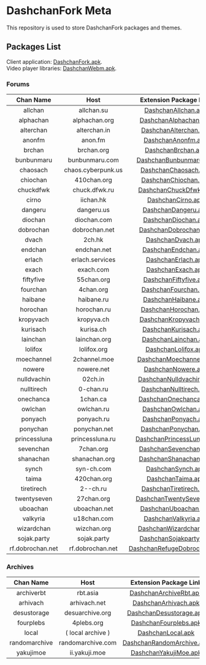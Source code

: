 # DashchanFork Meta

This repository is used to store DashchanFork packages and themes.

## Packages List

Client application: [DashchanFork.apk](https://github.com/TrixiEther/DashchanFork/releases/download/3.1.4-experimental-1.4/DashchanFork-release.apk).  
Video player libraries: [DashchanWebm.apk](https://github.com/TrixiEther/Dashchan-Meta/raw/master/update/package/DashchanWebm.apk).

### Forums

| Chan Name       | Host                 | Extension Package Link                                                                                                                  |
| :-------------: | :------------------: | :-------------------------------------------------------------------------------------------------------------------------------------: |
| allchan         | allchan.su           | [DashchanAllchan.apk](https://github.com/TrixiEther/Dashchan-Meta/raw/master/update/package/DashchanAllchan.apk)                         |
| alphachan       | alphachan.org        | [DashchanAlphachan.apk](https://github.com/TrixiEther/Dashchan-Meta/raw/master/update/package/DashchanAlphachan.apk)                     |
| alterchan       | alterchan.in         | [DashchanAlterchan.apk](https://github.com/TrixiEther/Dashchan-Meta/raw/master/update/package/DashchanAlterchan.apk)                     |
| anonfm          | anon.fm              | [DashchanAnonfm.apk](https://github.com/TrixiEther/Dashchan-Meta/raw/master/update/package/DashchanAnonfm.apk)                           |
| brchan          | brchan.org           | [DashchanBrchan.apk](https://github.com/TrixiEther/Dashchan-Meta/raw/master/update/package/DashchanBrchan.apk)                           |
| bunbunmaru      | bunbunmaru.com       | [DashchanBunbunmaru.apk](https://github.com/TrixiEther/Dashchan-Meta/raw/master/update/package/DashchanBunbunmaru.apk)                   |
| chaosach        | chaos.cyberpunk.us   | [DashchanChaosach.apk](https://github.com/TrixiEther/Dashchan-Meta/raw/master/update/package/DashchanChaosach.apk)                       |
| chiochan        | 410chan.org          | [DashchanChiochan.apk](https://github.com/TrixiEther/Dashchan-Meta/raw/master/update/package/DashchanChiochan.apk)                       |
| chuckdfwk       | chuck.dfwk.ru        | [DashchanChuckDfwk.apk](https://github.com/TrixiEther/Dashchan-Meta/raw/master/update/package/DashchanChuckDfwk.apk)                     |
| cirno           | iichan.hk            | [DashchanCirno.apk](https://github.com/TrixiEther/Dashchan-Meta/raw/master/update/package/DashchanCirno.apk)                             |
| dangeru         | dangeru.us           | [DashchanDangeru.apk](https://github.com/TrixiEther/Dashchan-Meta/raw/master/update/package/DashchanDangeru.apk)                         |
| diochan         | diochan.com          | [DashchanDiochan.apk](https://github.com/TrixiEther/Dashchan-Meta/raw/master/update/package/DashchanDiochan.apk)                         |
| dobrochan       | dobrochan.net        | [DashchanDobrochan.apk](https://github.com/TrixiEther/Dashchan-Meta/raw/master/update/package/DashchanDobrochan.apk)                     |
| dvach           | 2ch.hk               | [DashchanDvach.apk](https://github.com/TrixiEther/Dashchan-Meta/raw/master/update/package/DashchanDvach.apk)                             |
| endchan         | endchan.net          | [DashchanEndchan.apk](https://github.com/TrixiEther/Dashchan-Meta/raw/master/update/package/DashchanEndchan.apk)                         |
| erlach          | erlach.services      | [DashchanErlach.apk](https://github.com/TrixiEther/Dashchan-Meta/raw/master/update/package/DashchanErlach.apk)                           |
| exach           | exach.com            | [DashchanExach.apk](https://github.com/TrixiEther/Dashchan-Meta/raw/master/update/package/DashchanExach.apk)                             |
| fiftyfive       | 55chan.org           | [DashchanFiftyfive.apk](https://github.com/TrixiEther/Dashchan-Meta/raw/master/update/package/DashchanFiftyfive.apk)                     |
| fourchan        | 4chan.org            | [DashchanFourchan.apk](https://github.com/TrixiEther/Dashchan-Meta/raw/master/update/package/DashchanFourchan.apk)                       |
| haibane         | haibane.ru           | [DashchanHaibane.apk](https://github.com/TrixiEther/Dashchan-Meta/raw/master/update/package/DashchanHaibane.apk)                         |
| horochan        | horochan.ru          | [DashchanHorochan.apk](https://github.com/TrixiEther/Dashchan-Meta/raw/master/update/package/DashchanHorochan.apk)                       |
| kropyvach       | kropyva.ch           | [DashchanKropyvach.apk](https://github.com/TrixiEther/Dashchan-Meta/raw/master/update/package/DashchanKropyvach.apk)                     |
| kurisach        | kurisa.ch            | [DashchanKurisach.apk](https://github.com/TrixiEther/Dashchan-Meta/raw/master/update/package/DashchanKurisach.apk)                       |
| lainchan        | lainchan.org         | [DashchanLainchan.apk](https://github.com/TrixiEther/Dashchan-Meta/raw/master/update/package/DashchanLainchan.apk)                       |
| lolifox         | lolifox.org          | [DashchanLolifox.apk](https://github.com/TrixiEther/Dashchan-Meta/raw/master/update/package/DashchanLolifox.apk)                         |
| moechannel      | 2channel.moe         | [DashchanMoechannel.apk](https://github.com/TrixiEther/Dashchan-Meta/raw/master/update/package/DashchanMoechannel.apk)                   |
| nowere          | nowere.net           | [DashchanNowere.apk](https://github.com/TrixiEther/Dashchan-Meta/raw/master/update/package/DashchanNowere.apk)                           |
| nulldvachin     | 02ch.in              | [DashchanNulldvachin.apk](https://github.com/TrixiEther/Dashchan-Meta/raw/master/update/package/DashchanNulldvachin.apk)                 |
| nulltirech      | 0-chan.ru            | [DashchanNulltirech.apk](https://github.com/TrixiEther/Dashchan-Meta/raw/master/update/package/DashchanNulltirech.apk)                   |
| onechanca       | 1chan.ca             | [DashchanOnechanca.apk](https://github.com/TrixiEther/Dashchan-Meta/raw/master/update/package/DashchanOnechanca.apk)                     |
| owlchan         | owlchan.ru           | [DashchanOwlchan.apk](https://github.com/TrixiEther/Dashchan-Meta/raw/master/update/package/DashchanOwlchan.apk)                         |
| ponyach         | ponyach.ru           | [DashchanPonyach.apk](https://github.com/TrixiEther/Dashchan-Meta/raw/master/update/package/DashchanPonyach.apk)                         |
| ponychan        | ponychan.net         | [DashchanPonychan.apk](https://github.com/TrixiEther/Dashchan-Meta/raw/master/update/package/DashchanPonychan.apk)                       |
| princessluna    | princessluna.ru      | [DashchanPrincessLuna.apk](https://github.com/TrixiEther/Dashchan-Meta/raw/master/update/package/DashchanPrincessLuna.apk)               |
| sevenchan       | 7chan.org            | [DashchanSevenchan.apk](https://github.com/TrixiEther/Dashchan-Meta/raw/master/update/package/DashchanSevenchan.apk)                     |
| shanachan       | shanachan.org        | [DashchanShanachan.apk](https://github.com/TrixiEther/Dashchan-Meta/raw/master/update/package/DashchanShanachan.apk)                     |
| synch           | syn-ch.com           | [DashchanSynch.apk](https://github.com/TrixiEther/Dashchan-Meta/raw/master/update/package/DashchanSynch.apk)                             |
| taima           | 420chan.org          | [DashchanTaima.apk](https://github.com/TrixiEther/Dashchan-Meta/raw/master/update/package/DashchanTaima.apk)                             |
| tiretirech      | 2--ch.ru             | [DashchanTiretirech.apk](https://github.com/TrixiEther/Dashchan-Meta/raw/master/update/package/DashchanTiretirech.apk)                   |
| twentyseven     | 27chan.org           | [DashchanTwentySeven.apk](https://github.com/TrixiEther/Dashchan-Meta/raw/master/update/package/DashchanTwentySeven.apk)                 |
| uboachan        | uboachan.net         | [DashchanUboachan.apk](https://github.com/TrixiEther/Dashchan-Meta/raw/master/update/package/DashchanUboachan.apk)                       |
| valkyria        | u18chan.com          | [DashchanValkyria.apk](https://github.com/TrixiEther/Dashchan-Meta/raw/master/update/package/DashchanValkyria.apk)                       |
| wizardchan      | wizchan.org          | [DashchanWizardchan.apk](https://github.com/TrixiEther/Dashchan-Meta/raw/master/update/package/DashchanWizardchan.apk)                   |
| sojak.party     | sojak.party          | [DashchanSojakparty.apk](https://github.com/TrixiEther/Dashchan-Meta/raw/master/update/package/DashchanSojakparty.apk)     
| rf.dobrochan.net| rf.dobrochan.net     | [DashchanRefugeDobrochan.apk](https://github.com/TrixiEther/Dashchan-Meta/raw/master/update/package/DashchanRefugeDobrochan.apk)         |

### Archives

| Chan Name       | Host                 | Extension Package Link                                                                                                                  |
| :-------------: | :------------------: | :-------------------------------------------------------------------------------------------------------------------------------------: |
| archiverbt      | rbt.asia             | [DashchanArchiveRbt.apk](https://github.com/TrixiEther/Dashchan-Meta/raw/master/update/package/DashchanArchiveRbt.apk)                   |
| arhivach        | arhivach.net         | [DashchanArhivach.apk](https://github.com/TrixiEther/Dashchan-Meta/raw/master/update/package/DashchanArhivach.apk)                       |
| desustorage     | desuarchive.org      | [DashchanDesustorage.apk](https://github.com/TrixiEther/Dashchan-Meta/raw/master/update/package/DashchanDesustorage.apk)                 |
| fourplebs       | 4plebs.org           | [DashchanFourplebs.apk](https://github.com/TrixiEther/Dashchan-Meta/raw/master/update/package/DashchanFourplebs.apk)                     |
| local           | ( local archive )    | [DashchanLocal.apk](https://github.com/TrixiEther/Dashchan-Meta/raw/master/update/package/DashchanLocal.apk)                             |
| randomarchive   | randomarchive.com    | [DashchanRandomArchive.apk](https://github.com/TrixiEther/Dashchan-Meta/raw/master/update/package/DashchanRandomArchive.apk)             |
| yakujimoe       | ii.yakuji.moe        | [DashchanYakujiMoe.apk](https://github.com/TrixiEther/Dashchan-Meta/raw/master/update/package/DashchanYakujiMoe.apk)                     |

